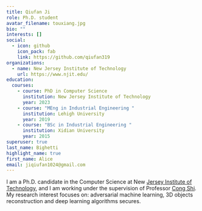 ```yaml
---
title: Qiufan Ji
role: Ph.D. student
avatar_filename: touxiang.jpg
bio: ""
interests: []
social:
  - icon: github
    icon_pack: fab
    link: https://github.com/qiufan319
organizations:
  - name: New Jersey Institute of Technology
    url: https://www.njit.edu/
education:
  courses:
    - course: PhD in Computer Science
      institution: New Jersey Institute of Technology
      year: 2023
    - course: "MEng in Industrial Engineering "
      institution: Lehigh University
      year: 2019
    - course: "BSc in Industrial Engineering "
      institution: Xidian University
      year: 2015
superuser: true
last_name: Bighetti
highlight_name: true
first_name: Alice
email: jiqiufan1024@gmail.com
---
```

I am a Ph.D. candidate in the Computer Science at New [Jersey Institute of Technology](https://cs.njit.edu/), and I am working under the supervision of Professor [Cong Shi](https://web.njit.edu/~cs638/). My research interest focuses on: adversarial machine learning, 3D objects reconstruction and deep learning algorithms secures.